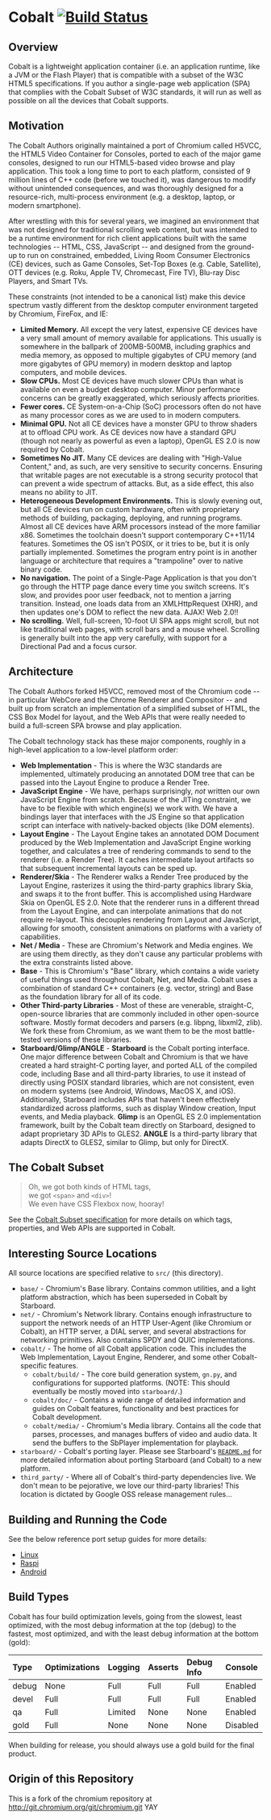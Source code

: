 # Cobalt [![Build Status](https://img.shields.io/badge/-Build%20Status-blueviolet)](https://github.com/youtube/cobalt/blob/main/BUILD_STATUS.md)

## Overview

Cobalt is a lightweight application container (i.e. an application runtime, like
a JVM or the Flash Player) that is compatible with a subset of the W3C HTML5
specifications. If you author a single-page web application (SPA) that complies
with the Cobalt Subset of W3C standards, it will run as well as possible on all
the devices that Cobalt supports.


## Motivation

The Cobalt Authors originally maintained a port of Chromium called H5VCC, the
HTML5 Video Container for Consoles, ported to each of the major game consoles,
designed to run our HTML5-based video browse and play application. This took a
long time to port to each platform, consisted of 9 million lines of C++ code
(before we touched it), was dangerous to modify without unintended consequences,
and was thoroughly designed for a resource-rich, multi-process environment
(e.g. a desktop, laptop, or modern smartphone).

After wrestling with this for several years, we imagined an environment that was
not designed for traditional scrolling web content, but was intended to be a
runtime environment for rich client applications built with the same
technologies -- HTML, CSS, JavaScript -- and designed from the ground-up to run
on constrained, embedded, Living Room Consumer Electronics (CE) devices, such as
Game Consoles, Set-Top Boxes (e.g. Cable, Satellite), OTT devices (e.g. Roku,
Apple TV, Chromecast, Fire TV), Blu-ray Disc Players, and Smart TVs.

These constraints (not intended to be a canonical list) make this device
spectrum vastly different from the desktop computer environment targeted by
Chromium, FireFox, and IE:

  * **Limited Memory.** All except the very latest, expensive CE devices have a
    very small amount of memory available for applications. This usually is
    somewhere in the ballpark of 200MB-500MB, including graphics and media
    memory, as opposed to multiple gigabytes of CPU memory (and more gigabytes
    of GPU memory) in modern desktop and laptop computers, and mobile devices.
  * **Slow CPUs.** Most CE devices have much slower CPUs than what is available
    on even a budget desktop computer. Minor performance concerns can be greatly
    exaggerated, which seriously affects priorities.
  * **Fewer cores.** CE System-on-a-Chip (SoC) processors often do not have as
    many processor cores as we are used to in modern computers.
  * **Minimal GPU.** Not all CE devices have a monster GPU to throw shaders at
    to offload CPU work. As CE devices now have a standard GPU (though not
    nearly as powerful as even a laptop), OpenGL ES 2.0 is now required
    by Cobalt.
  * **Sometimes No JIT.** Many CE devices are dealing with "High-Value Content,"
    and, as such, are very sensitive to security concerns. Ensuring that
    writable pages are not executable is a strong security protocol that can
    prevent a wide spectrum of attacks. But, as a side effect, this also means
    no ability to JIT.
  * **Heterogeneous Development Environments.** This is slowly evening out, but
    all CE devices run on custom hardware, often with proprietary methods of
    building, packaging, deploying, and running programs. Almost all CE devices
    have ARM processors instead of the more familiar x86. Sometimes the
    toolchain doesn't support contemporary C++11/14 features. Sometimes the OS
    isn't POSIX, or it tries to be, but it is only partially implemented.
    Sometimes the program entry point is in another language or architecture
    that requires a "trampoline" over to native binary code.
  * **No navigation.** The point of a Single-Page Application is that you don't
    go through the HTTP page dance every time you switch screens. It's slow, and
    provides poor user feedback, not to mention a jarring transition. Instead,
    one loads data from an XMLHttpRequest (XHR), and then updates one's DOM to
    reflect the new data. AJAX! Web 2.0!!
  * **No scrolling.** Well, full-screen, 10-foot UI SPA apps might scroll, but
    not like traditional web pages, with scroll bars and a mouse
    wheel. Scrolling is generally built into the app very carefully, with
    support for a Directional Pad and a focus cursor.


## Architecture

The Cobalt Authors forked H5VCC, removed most of the Chromium code -- in
particular WebCore and the Chrome Renderer and Compositor -- and built up from
scratch an implementation of a simplified subset of HTML, the CSS Box Model for
layout, and the Web APIs that were really needed to build a full-screen SPA
browse and play application.

The Cobalt technology stack has these major components, roughly in a high-level
application to a low-level platform order:

  * **Web Implementation** - This is where the W3C standards are implemented,
    ultimately producing an annotated DOM tree that can be passed into the
    Layout Engine to produce a Render Tree.
  * **JavaScript Engine** - We have, perhaps surprisingly, *not* written our own
    JavaScript Engine from scratch. Because of the JITing constraint, we have to
    be flexible with which engine(s) we work with. We have a bindings layer that
    interfaces with the JS Engine so that application script can interface with
    natively-backed objects (like DOM elements).
  * **Layout Engine** - The Layout Engine takes an annotated DOM Document
    produced by the Web Implementation and JavaScript Engine working together,
    and calculates a tree of rendering commands to send to the renderer (i.e. a
    Render Tree). It caches intermediate layout artifacts so that subsequent
    incremental layouts can be sped up.
  * **Renderer/Skia** - The Renderer walks a Render Tree produced by the Layout
    Engine, rasterizes it using the third-party graphics library Skia, and swaps
    it to the front buffer. This is accomplished using Hardware Skia on OpenGL
    ES 2.0. Note that the renderer runs in a different thread from the Layout
    Engine, and can interpolate animations that do not require re-layout. This
    decouples rendering from Layout and JavaScript, allowing for smooth,
    consistent animations on platforms with a variety of capabilities.
  * **Net / Media** - These are Chromium's Network and Media engines. We are
    using them directly, as they don't cause any particular problems with the
    extra constraints listed above.
  * **Base** - This is Chromium's "Base" library, which contains a wide variety
    of useful things used throughout Cobalt, Net, and Media. Cobalt uses a
    combination of standard C++ containers (e.g. vector, string) and Base as the
    foundation library for all of its code.
  * **Other Third-party Libraries** - Most of these are venerable, straight-C,
    open-source libraries that are commonly included in other open-source
    software. Mostly format decoders and parsers (e.g. libpng, libxml2,
    zlib). We fork these from Chromium, as we want them to be the most
    battle-tested versions of these libraries.
  * **Starboard/Glimp/ANGLE** - **Starboard** is the Cobalt porting
    interface. One major difference between Cobalt and Chromium is that we have
    created a hard straight-C porting layer, and ported ALL of the compiled
    code, including Base and all third-party libraries, to use it instead of
    directly using POSIX standard libraries, which are not consistent, even on
    modern systems (see Android, Windows, MacOS X, and iOS). Additionally,
    Starboard includes APIs that haven't been effectively standardized across
    platforms, such as display Window creation, Input events, and Media
    playback. **Glimp** is an OpenGL ES 2.0 implementation framework, built by
    the Cobalt team directly on Starboard, designed to adapt proprietary 3D APIs
    to GLES2. **ANGLE** Is a third-party library that adapts DirectX to GLES2,
    similar to Glimp, but only for DirectX.

## The Cobalt Subset

> Oh, we got both kinds of HTML tags,\
> we got `<span>` and `<div>`! \
> We even have CSS Flexbox now, hooray!

See the [Cobalt Subset
specification](https://cobalt.dev/development/reference/supported-features.html)
for more details on which tags, properties, and Web APIs are supported in
Cobalt.

## Interesting Source Locations

All source locations are specified relative to `src/` (this directory).

  * `base/` - Chromium's Base library. Contains common utilities, and a light
    platform abstraction, which has been superseded in Cobalt by Starboard.
  * `net/` - Chromium's Network library. Contains enough infrastructure to
    support the network needs of an HTTP User-Agent (like Chromium or Cobalt),
    an HTTP server, a DIAL server, and several abstractions for networking
    primitives. Also contains SPDY and QUIC implementations.
  * `cobalt/` - The home of all Cobalt application code. This includes the Web
    Implementation, Layout Engine, Renderer, and some other Cobalt-specific
    features.
      * `cobalt/build/` - The core build generation system, `gn.py`, and
        configurations for supported platforms. (NOTE: This should eventually be
        mostly moved into `starboard/`.)
      * `cobalt/doc/` - Contains a wide range of detailed information and guides
        on Cobalt features, functionality and best practices for Cobalt
        development.
      * `cobalt/media/` - Chromium's Media library. Contains all the code that
        parses, processes, and manages buffers of video and audio data. It
        send the buffers to the SbPlayer implementation for playback.
  * `starboard/` - Cobalt's porting layer. Please see Starboard's
    [`README.md`](starboard/README.md) for more detailed information about
    porting Starboard (and Cobalt) to a new platform.
  * `third_party/` - Where all of Cobalt's third-party dependencies live. We
    don't mean to be pejorative, we love our third-party libraries! This
    location is dictated by Google OSS release management rules...


## Building and Running the Code

  See the below reference port setup guides for more details:

  * [Linux](cobalt/site/docs/development/setup-linux.md)
  * [Raspi](cobalt/site/docs/development/setup-raspi.md)
  * [Android](cobalt/site/docs/development/setup-android.md)


## Build Types

Cobalt has four build optimization levels, going from the slowest, least
optimized, with the most debug information at the top (debug) to the fastest,
most optimized, and with the least debug information at the bottom (gold):

 Type  | Optimizations | Logging | Asserts | Debug Info | Console
 :---- | :------------ | :------ | :------ | :--------- | :-------
 debug | None          | Full    | Full    | Full       | Enabled
 devel | Full          | Full    | Full    | Full       | Enabled
 qa    | Full          | Limited | None    | None       | Enabled
 gold  | Full          | None    | None    | None       | Disabled

When building for release, you should always use a gold build for the final
product.

## Origin of this Repository

This is a fork of the chromium repository at http://git.chromium.org/git/chromium.git
YAY
